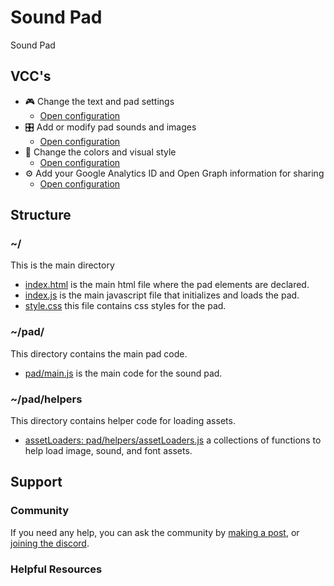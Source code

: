 # Sound Pad

Sound Pad

## VCC's

- 🎮 Change the text and pad settings
    * [Open configuration](#~/.koji/customization/settings.json!visual)
- 🎛️ Add or modify pad sounds and images
    * [Open configuration](#~/.koji/customization/pad.json!visual)
- 💅 Change the colors and visual style
    * [Open configuration](#~/.koji/customization/colors.json!visual)
- ⚙️ Add your Google Analytics ID and Open Graph information for sharing
    * [Open configuration](#~/.koji/customization/metadata.json!visual)

## Structure
### ~/
This is the main directory
- [index.html](#~/index.html) is the main html file where the pad elements are declared.
- [index.js](#~/index.js) is the main javascript file that initializes and loads the pad.
- [style.css](#~/style.css) this file contains css styles for the pad.

### ~/pad/
This directory contains the main pad code.
- [pad/main.js](#~/pad/main.js) is the main code for the sound pad.

### ~/pad/helpers
This directory contains helper code for loading assets.
- [assetLoaders: pad/helpers/assetLoaders.js](#~/pad/helpers/assetLoaders.js) a collections of functions to help load image, sound, and font assets.

## Support
### Community
If you need any help, you can ask the community by [making a post](https://gokoji.com/posts), or [joining the discord](https://discordapp.com/invite/eQuMJF6).

### Helpful Resources
